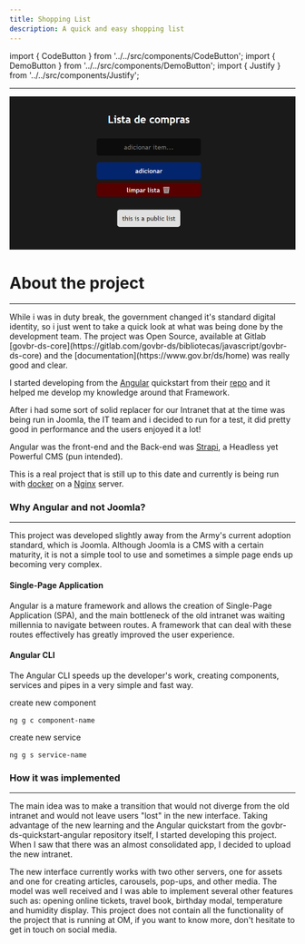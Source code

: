 ```yaml
---
title: Shopping List
description: A quick and easy shopping list
---
```


import { CodeButton } from '../../src/components/CodeButton';
import { DemoButton } from '../../src/components/DemoButton'; 
import { Justify } from '../../src/components/Justify';

<CodeButton codeLink="https://github.com/nixoletas/shoplist-firebase"/>
<DemoButton liveLink="https://lista-de-compras-nick.netlify.app/"/>

---

![shopping-list](\img\projects\shopping-list.png)

# About the project
---
<Justify>
While i was in duty break, the government changed it's standard digital identity, so i just went to take a quick look at what was being done by the development team. The project was Open Source, available at Gitlab [govbr-ds-core](https://gitlab.com/govbr-ds/bibliotecas/javascript/govbr-ds-core) and the [documentation](https://www.gov.br/ds/home) was really good and clear.

I started developing from the [Angular](https://angular.dev) quickstart from their [repo](https://gitlab.com/govbr-ds/bibliotecas/javascript/govbr-ds-quickstart-angular) and it helped me develop my knowledge around that Framework.

After i had some sort of solid replacer for our Intranet that at the time was being run in Joomla, the IT team and i decided to run for a test, it did pretty good in performance and the users enjoyed it a lot!

Angular was the front-end and the Back-end was [Strapi](https://strapi.io/), a Headless yet Powerful CMS (pun intended).

This is a real project that is still up to this date and currently is being run with [docker](https://www.docker.com/) on a [Nginx](https://nginx.org/) server.

### Why Angular and not Joomla?
---
This project was developed slightly away from the Army's current adoption standard, which is Joomla. Although Joomla is a CMS with a certain maturity, it is not a simple tool to use and sometimes a simple page ends up becoming very complex.

#### Single-Page Application
Angular is a mature framework and allows the creation of Single-Page Application (SPA), and the main bottleneck of the old intranet was waiting millennia to navigate between routes. A framework that can deal with these routes effectively has greatly improved the user experience.

#### Angular CLI
The Angular CLI speeds up the developer's work, creating components, services and pipes in a very simple and fast way.

create new component
```
ng g c component-name
```

create new service

```
ng g s service-name
```

### How it was implemented
---
The main idea was to make a transition that would not diverge from the old intranet and would not leave users "lost" in the new interface. Taking advantage of the new learning and the Angular quickstart from the govbr-ds-quickstart-angular repository itself, I started developing this project. When I saw that there was an almost consolidated app, I decided to upload the new intranet.

The new interface currently works with two other servers, one for assets and one for creating articles, carousels, pop-ups, and other media. The model was well received and I was able to implement several other features such as: opening online tickets, travel book, birthday modal, temperature and humidity display. This project does not contain all the functionality of the project that is running at OM, if you want to know more, don't hesitate to get in touch on social media.
</Justify>